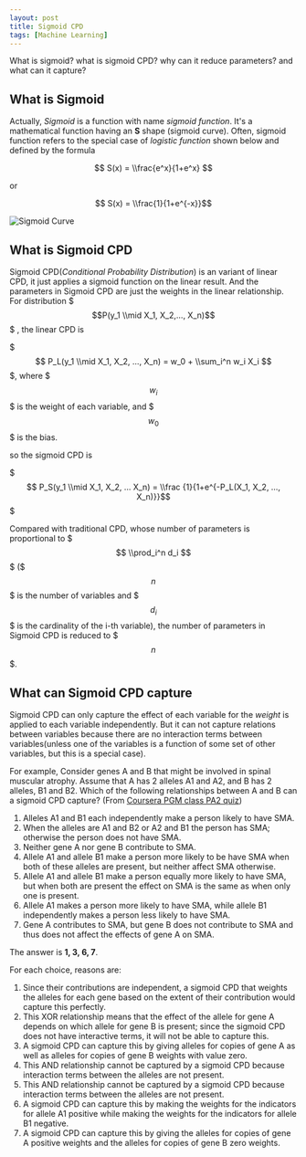 ```yaml
---
layout: post
title: Sigmoid CPD
tags: [Machine Learning]
---
```


What is sigmoid? what is sigmoid CPD? why can it reduce parameters? and what can it capture?

## What is Sigmoid

Actually, *Sigmoid* is a function with name *sigmoid function*. It's a mathematical function having an **S** shape (sigmoid curve). Often, sigmoid function refers to the special case of *logistic function* shown below and defined by the formula

$$ S(x) = \\frac{e^x}{1+e^x} $$

or

$$ S(x) = \\frac{1}{1+e^{-x}}$$

![Sigmoid Curve](http://i43.tinypic.com/27zg0ls.png)

## What is Sigmoid CPD

Sigmoid CPD(*Conditional Probability Distribution*) is an variant of linear CPD, it just applies a sigmoid function on the linear result. And the parameters in Sigmoid CPD are just the weights in the linear relationship. For distribution $$$P(y_1 \\mid X_1, X_2,…, X_n)$$$ , the linear CPD is

$$$ P_L(y_1 \\mid X_1, X_2, …, X_n) = w_0 + \\sum_i^n w_i X_i $$$, where $$$w_i$$$ is the weight of each variable, and $$$w_0$$$ is the bias.

so the sigmoid CPD is

$$$ P_S(y_1 \\mid X_1, X_2, … X_n) = \\frac {1}{1+e^{-P_L(X_1, X_2, …, X_n)}}$$$

Compared with traditional CPD, whose number of parameters is proportional to $$$ \\prod_i^n d_i $$$ ($$$n$$$ is the number of variables and $$$d_i$$$ is the cardinality of the i-th variable), the number of parameters in Sigmoid CPD is reduced to $$$n$$$.



## What can Sigmoid CPD capture
Sigmoid CPD can only capture the effect of each variable for the *weight* is applied to each variable independently. But it can not capture relations between variables because there are no interaction terms between variables(unless one of the variables is a function of some set of other variables, but this is a special case).

For example, Consider genes A and B that might be involved in spinal muscular atrophy. Assume that A has 2 alleles A1 and A2, and B has 2 alleles, B1 and B2. Which of the following relationships between A and B can a sigmoid CPD capture? (From [Coursera PGM class PA2 quiz](https://class.coursera.org/pgm-003/class/index))

1. Alleles A1 and B1 each independently make a person likely to have SMA.
2. When the alleles are A1 and B2 or A2 and B1 the person has SMA; otherwise the person does not have SMA.
3. Neither gene A nor gene B contribute to SMA.
4. Allele A1 and allele B1 make a person more likely to be have SMA when both of these alleles are present, but neither affect SMA otherwise.
5. Allele A1 and allele B1 make a person equally more likely to have SMA, but when both are present the effect on SMA is the same as when only one is present.
6. Allele A1 makes a person more likely to have SMA, while allele B1 independently makes a person less likely to have SMA.
7. Gene A contributes to SMA, but gene B does not contribute to SMA and thus does not affect the effects of gene A on SMA.

The answer is **1, 3, 6, 7**.

For each choice, reasons are:

1. Since their contributions are independent, a sigmoid CPD that weights the alleles for each gene based on the extent of their contribution would capture this perfectly.
2. This XOR relationship means that the effect of the allele for gene A depends on which allele for gene B is present; since the sigmoid CPD does not have interactive terms, it will not be able to capture this.
3. A sigmoid CPD can capture this by giving alleles for copies of gene A as well as alleles for copies of gene B weights with value zero.
4. This AND relationship cannot be captured by a sigmoid CPD because interaction terms between the alleles are not present.
5. This AND relationship cannot be captured by a sigmoid CPD because interaction terms between the alleles are not present.
6. A sigmoid CPD can capture this by making the weights for the indicators for allele A1 positive while making the weights for the indicators for allele B1 negative.
7. A sigmoid CPD can capture this by giving the alleles for copies of gene A positive weights and the alleles for copies of gene B zero weights.
